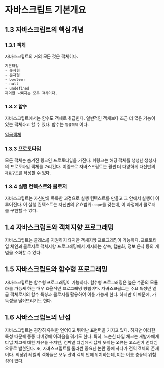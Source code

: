 # 자바스크립트 기본개요
## 1.3 자바스크립트의 핵심 개념
### 1.3.1 객체
자바스크립트의 거의 모든 것은 객체이다.
```html
기본타입
- 숫자형
- 문자형
- boolean
- null
- undefined
제외한 나머지는 모두 객체이다.
```
### 1.3.2 함수
자바스크립트에서는 함수도 객체로 취급힌다.
일반적인 객체보다 조금 더 많은 기능이 있는 객체라고 할 수 있다.
함수는 `일급객체` 이다.

[일급객체](./first-class.md)
### 1.3.3 프로토타입

모든 객체는 숨겨진 링크인 프로토타입을 가진다.
이링크는 해당 객체를 생성한 생성자의 프로토타입 객체를 가리킨다.
이링크로 자바스크립트는 훨씬 더 다양하게 자신만의 `자료구조`를 작성할 수 있다.
### 1.3.4 실행 컨텍스트와 클로저
자바스크립트는 자신만의 독특한 과정으로 실행 컨텍스트를 만들고 그 안에서 실행이 이루어진다.
이 실행 컨텍스트는 자신만의 유효범위`scope`를 갖는데, 이 과정에서 클로저를 구현할 수 있다.

## 1.4 자바스크립트와 객체지향 프로그래밍
자바스크립트는 클래스를 지원하지 않지만 객체지향 프로그래밍이 가능하다.
프로토타입 체인과 클로저로 객체지향 프로그래밍에서 제시하는 상속, 캡슐화, 정보 은닉 등의 개념을 소화할 수 있다.
## 1.5 자바스크립트와 함수형 프로그래밍
자바스크립트는 함수형 프로그래밍이 가능하다.
함수형 프로그래밍은 높은 수준의 모듈화를 가능케 하는 매우 효율적인 프로그래밍 방법이다.
자바스크립트는 주요 특성인 일급 객체로서의 함수 특성과 클로저를 활용하여 이를 가능케 한다. 하지만 이 때문에, 가독성을 떨어뜨리기도 한다.

## 1.6 자바스크립트의 단점
자바스크립트는 굉장히 유여한 언어이고 뛰어난 표현력을 가지고 있다.
하지만 이러한 특성 때문에 종종 디버깅에 어려움을 겪기도 한다.
특히, 느슨한 타입 체크는 개발자에게 타입 체크에 대한 자유를 주지만, 컴파일 타임에서 잡지 못하는 오류는 고스란이 런타임 오류로 발견된다.
또, 자바스크립트를 둘러싼 중요한 논란 중에 하나가 전역 객체의 존재이다.
최상위 레벨의 객체들은 모두 전역 객체 안에 위치하는데, 이는 이름 충돌의 위험성이 있다.
